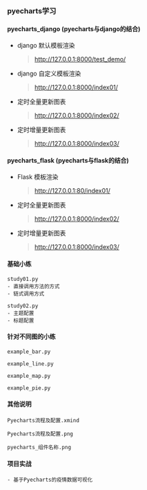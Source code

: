 ### pyecharts学习

#### pyecharts_django (pyecharts与django的结合)
- django 默认模板渲染

  > http://127.0.0.1:8000/test_demo/

- django 自定义模板渲染

  > http://127.0.0.1:8000/index01/

- 定时全量更新图表

  > http://127.0.0.1:8000/index02/

- 定时增量更新图表

  > http://127.0.0.1:8000/index03/

#### pyecharts_flask (pyecharts与flask的结合)
- Flask 模板渲染

  >http://127.0.0.1:80/index01/

- 定时全量更新图表

  > http://127.0.0.1:8000/index02/

- 定时增量更新图表

  > http://127.0.0.1:8000/index03/

#### 基础小练

    study01.py
    - 直接调用方法的方式
    - 链式调用方式
    
    study02.py
    - 主题配置
    - 标题配置

#### 针对不同图的小练

    example_bar.py
    
    example_line.py
    
    example_map.py
    
    example_pie.py

#### 其他说明

    Pyecharts流程及配置.xmind
    
    Pyecharts流程及配置.png
    
    pyecharts_组件名称.png

#### 项目实战

```
- 基于Pyecharts的疫情数据可视化

```

